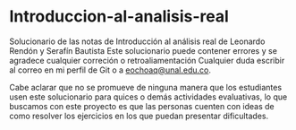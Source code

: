# Introduccion-al-analisis-real

Solucionario de las notas de Introducción al análisis real de Leonardo Rendón y Serafín Bautista
Este solucionario puede contener errores y se agradece cualquier correción o retroaliamentación
Cualquier duda escribir al correo en mi perfil de Git o a eochoaq@unal.edu.co.

Cabe aclarar que no se promueve de ninguna manera que los estudiantes usen este solucionario para quices
o demás actividades evaluativas, lo que buscamos con este proyecto es que las personas cuenten con ideas
de como resolver los ejercicios en los que puedan presentar dificultades.
